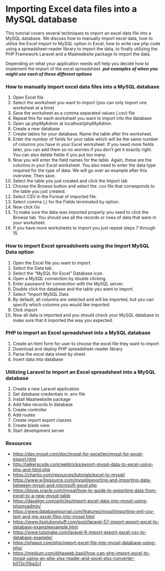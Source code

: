 # Importing Excel data files into a MySQL database

This tutorial covers several techniques to import an excel data file into a MySQL database.  We discuss how to manually import excel data, how to utilize the Excel Import to MySQL option in Excel, how to write raw php code using a spreadsheet-reader library to import the data, to finally utilizing the PHP Framework Laravel and a Maatwebsite package to import the data.

Depending on what your application needs will help you decide how to implement the import of the excel spreadsheet.  ***put examples of when you might use each of these different options***



### How to manually import excel data files into a MySQL database

1. Open Excel file
2. Select the worksheet you want to import (you can only import one worksheet at a time)
3. Save the worksheet as a comma separated values (.csv) file
4. Repeat this for each worksheet you want to import into the database
5. Open up phpMyAdmin at localhost/phpMyAdmin
6. Create a new database
7. Create tables for your database.  Name the table after the worksheet.
8. Enter the number of fields for your table which will be the same number of columns you have in your Excel worksheet.  If you need more fields later, you can add them so no worries if you don’t get it exactly right.   You can also delete fields if you put too many.
9. Now you will enter the field names for the table.  Again, these are the columns in your Excel worksheet.  You also need to enter the data type required for the type of data.  We will go over an example after this overview.  Then save.
10.	Select the table you just created and click the Import tab
11.	Choose the Browse button and select the .csv file that corresponds to the table you just created.
12.	Select CSV in the Format of imported file.
13.	Select comma (,) for the Fields terminated by option.
14.	Now click Go
15.	To make sure the data was imported properly you need to click the Browse tab.  You should see all the records or rows of data that were in your worksheet.
16.	If you have more worksheets to import you just repeat steps 7 through 15.


### How to import Excel spreadsheets using the Import MySQL Data option

1. Open the Excel file you want to import.
2. Select the Data tab.
3. Select the “MySQL for Excel” Database icon.  
4. Open a MySQL connection by double clicking.
5. Enter password for connection with the MySQL server.
6. Double click the database and the table you want to import.
7. Select “Import MySQL Data
8. By default, all columns are selected and will be imported, but you can specify which columns you would like imported.
9. Click import
10.	Now all data is imported and you should check your MySQL database to make sure that it imported the way you expected.

### PHP to import an Excel spreadsheet into a MySQL database

1. Create an html form for user to choose the excel file they want to import
2. Download and deploy PHP spreadsheet-reader library
3. Parse the excel data sheet by sheet
4. Insert data into database


### Utilizing Laravel to import an Excel spreadsheet into a MySQL database

1. Create a new Laravel application
2. Set database credentials in .env file
3. Install Maatwebsite package
4. Add fake records In database
5. Create controller
6. Add routes
7. Create import export classes
8. Create blade view
9. Start development server




### Resources
 
- <https://dev.mysql.com/doc/mysql-for-excel/en/mysql-for-excel-export.html>
- <http://talkerscode.com/webtricks/export-mysql-data-to-excel-using-php-and-html.php>
- <https://chartio.com/resources/tutorials/excel-to-mysql/>
- <https://www.w3resource.com/mysql/exporting-and-importing-data-between-mysql-and-microsoft-excel.php>
- <https://blogs.oracle.com/mysql/how-to-guide-to-exporting-data-from-excel-to-a-new-mysql-table>
- <https://davalign.com/articles/import-excel-data-into-mysql-using-phpmyadmin/>
- <https://www.databasejournal.com/features/mysql/importing-xml-csv-text-and-ms-excel-files-into-mysql.html>
- <https://www.itsolutionstuff.com/post/laravel-57-import-export-excel-to-database-exampleexample.html>
- <https://www.tutsmake.com/laravel-6-import-export-excel-csv-to-database-example/>
- <https://phppot.com/php/import-excel-file-into-mysql-database-using-php/>
- <https://medium.com/@haseeb.basil/how-can-php-import-excel-to-mysql-using-an-php-xlsx-reader-and-excel-xlsx-converter-b013c31ba2cf>


